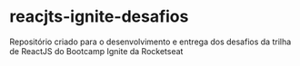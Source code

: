 # reacjts-ignite-desafios
Repositório criado para o desenvolvimento e entrega dos desafios da trilha de ReactJS do Bootcamp Ignite da Rocketseat
